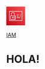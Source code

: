 <p align="left">
  <img src="IAM.png" width="50" height="50"></p>

[IAM](https://boto3.amazonaws.com/v1/documentation/api/latest/reference/services/iam.html#user)

# HOLA!
